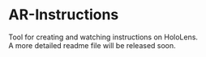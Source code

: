 # AR-Instructions
Tool for creating and watching instructions on HoloLens.  
A more detailed readme file will be released soon.
